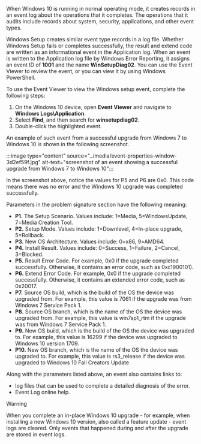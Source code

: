 When Windows 10 is running in normal operating mode, it creates records in an event log about the operations that it completes. The operations that it audits include records about system, security, applications, and other event types.

Windows Setup creates similar event type records in a log file. Whether Windows Setup fails or completes successfully, the result and extend code are written as an informational event in the Application log. When an event is written to the Application log file by Windows Error Reporting, it assigns an event ID of **1001** and the name **WinSetupDiag02**. You can use the Event Viewer to review the event, or you can view it by using Windows PowerShell.

To use the Event Viewer to view the Windows setup event, complete the following steps:

1.  On the Windows 10 device, open **Event Viewer** and navigate to **Windows Logs\\Application**.
2.  Select **Find**, and then search for **winsetupdiag02**.
3.  Double-click the highlighted event.

An example of such event from a successful upgrade from Windows 7 to Windows 10 is shown in the following screenshot.

:::image type="content" source="../media/event-properties-window-3d2ef59f.jpg" alt-text="screenshot of an event showing a successful upgrade from Windows 7 to Windows 10":::


In the screenshot above, notice the values for P5 and P6 are 0x0. This code means there was no error and the Windows 10 upgrade was completed successfully.

Parameters in the problem signature section have the following meaning:

 -  **P1.** The Setup Scenario. Values include: 1=Media, 5=WindowsUpdate, 7=Media Creation Tool.
 -  **P2.** Setup Mode. Values include: 1=Downlevel, 4=In-place upgrade, 5=Rollback.
 -  **P3.** New OS Architecture. Values include: 0=x86, 9=AMD64.
 -  **P4.** Install Result. Values include: 0=Success, 1=Failure, 2=Cancel, 3=Blocked.
 -  **P5.** Result Error Code. For example, 0x0 if the upgrade completed successfully. Otherwise, it contains an error code, such as 0xc1900101).
 -  **P6.** Extend Error Code. For example, 0x0 if the upgrade completed successfully. Otherwise, it contains an extended error code, such as 0x20017.
 -  **P7.** Source OS build, which is the build of the OS the device was upgraded from. For example, this value is 7061 if the upgrade was from Windows 7 Service Pack 1.
 -  **P8.** Source OS branch, which is the name of the OS the device was upgraded from. For example, this value is win7sp1\_rtm if the upgrade was from Windows 7 Service Pack 1.
 -  **P9.** New OS build, which is the build of the OS the device was upgraded to. For example, this value is 16299 if the device was upgraded to Windows 10 version 1709.
 -  **P10.** New OS branch, which is the name of the OS the device was upgraded to. For example, this value is rs3\_release if the device was upgraded to Windows 10 Fall Creators Update.

Along with the parameters listed above, an event also contains links to:

 -  log files that can be used to complete a detailed diagnosis of the error.
 -  Event Log online help.

> [!WARNING]
> When you complete an in-place Windows 10 upgrade - for example, when installing a new Windows 10 version, also called a feature update - event logs are cleared. Only events that happened during and after the upgrade are stored in event logs.
